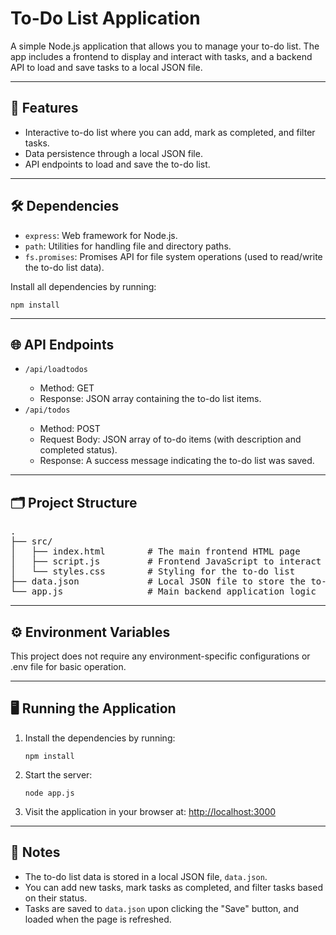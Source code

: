 <h1>To-Do List Application</h1>

<p>A simple Node.js application that allows you to manage your to-do list. The app includes a frontend to display and interact with tasks, and a backend API to load and save tasks to a local JSON file.</p>

<hr>

<h2>🚀 Features</h2>
<ul>
  <li>Interactive to-do list where you can add, mark as completed, and filter tasks.</li>
  <li>Data persistence through a local JSON file.</li>
  <li>API endpoints to load and save the to-do list.</li>
</ul>

<hr>

<h2>🛠️ Dependencies</h2>
<ul>
  <li><code>express</code>: Web framework for Node.js.</li>
  <li><code>path</code>: Utilities for handling file and directory paths.</li>
  <li><code>fs.promises</code>: Promises API for file system operations (used to read/write the to-do list data).</li>
</ul>
<p>Install all dependencies by running:</p>
<pre><code>npm install</code></pre>

<hr>

<h2>🌐 API Endpoints</h2>

<ul>
  <li><code>/api/loadtodos</code></li>
  <ul>
    <li>Method: GET</li>
    <li>Response: JSON array containing the to-do list items.</li>
  </ul>

  <li><code>/api/todos</code></li>
  <ul>
    <li>Method: POST</li>
    <li>Request Body: JSON array of to-do items (with description and completed status).</li>
    <li>Response: A success message indicating the to-do list was saved.</li>
  </ul>
</ul>

<hr>

<h2>🗂️ Project Structure</h2>

<pre>
.
├── src/
│   ├── index.html        # The main frontend HTML page
│   ├── script.js         # Frontend JavaScript to interact with the to-do list
│   └── styles.css        # Styling for the to-do list
├── data.json             # Local JSON file to store the to-do list
└── app.js                # Main backend application logic
</pre>

<hr>

<h2>⚙️ Environment Variables</h2>
<p>This project does not require any environment-specific configurations or .env file for basic operation.</p>

<hr>

<h2>🖥️ Running the Application</h2>
<ol>
  <li>Install the dependencies by running:</li>
  <pre><code>npm install</code></pre>
  <li>Start the server:</li>
  <pre><code>node app.js</code></pre>
  <li>Visit the application in your browser at: <a href="http://localhost:3000" target="_blank">http://localhost:3000</a></li>
</ol>

<hr>

<h2>📝 Notes</h2>
<ul>
  <li>The to-do list data is stored in a local JSON file, <code>data.json</code>.</li>
  <li>You can add new tasks, mark tasks as completed, and filter tasks based on their status.</li>
  <li>Tasks are saved to <code>data.json</code> upon clicking the "Save" button, and loaded when the page is refreshed.</li>
</ul>
